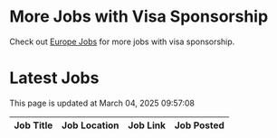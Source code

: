 # More Jobs with Visa Sponsorship

Check out [Europe Jobs](https://github.com/sureshparimi/europejobs#latest-jobs) for more jobs with visa sponsorship.

# Latest Jobs

This page is updated at March 04, 2025 09:57:08

| Job Title | Job Location | Job Link | Job Posted |
| --- | --- | --- | --- |
